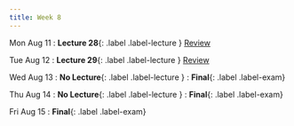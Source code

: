 ```yaml
---
title: Week 8
---
```


Mon Aug 11
: **Lecture 28**{: .label .label-lecture } [Review](lecture/lec28)

Tue Aug 12
: **Lecture 29**{: .label .label-lecture } [Review](lecture/lec29)

Wed Aug 13
: **No Lecture**{: .label .label-lecture }
: **Final**{: .label .label-exam} 

Thu Aug 14
: **No Lecture**{: .label .label-lecture }
: **Final**{: .label .label-exam} 

Fri Aug 15
: **Final**{: .label .label-exam} 